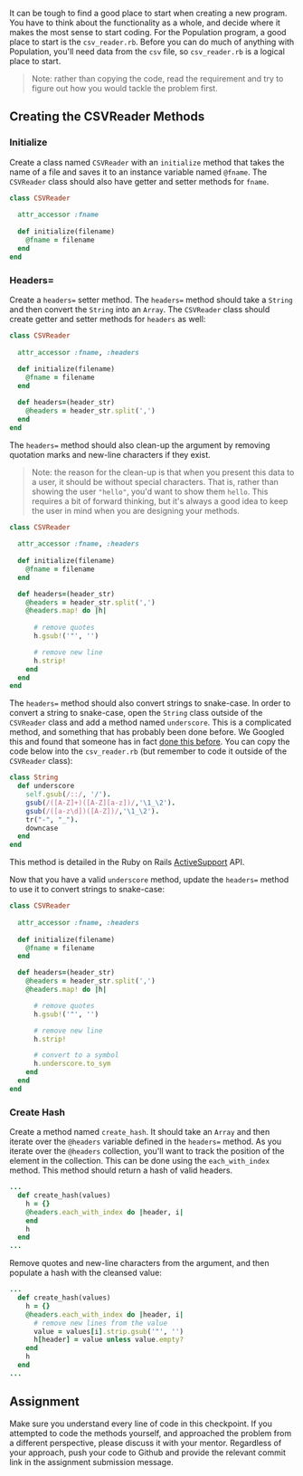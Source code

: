 It can be tough to find a good place to start when creating a new program. You have to think about the functionality as a whole, and decide where it makes the most sense to start coding. For the Population program, a good place to start is the `csv_reader.rb`. Before you can do much of anything with Population, you'll need data from the `csv` file, so `csv_reader.rb` is a logical place to start.

> Note: rather than copying the code, read the requirement and try to figure out how you would tackle the problem first.

## Creating the CSVReader Methods

### Initialize
Create a class named `CSVReader` with an `initialize` method that takes the name of a file and saves it to an instance variable named `@fname`. The `CSVReader` class should also have getter and setter methods for `fname`.

```ruby
class CSVReader
  
  attr_accessor :fname
  
  def initialize(filename)
    @fname = filename
  end
end
```

### Headers=
Create a `headers=` setter method. The `headers=` method should take a `String` and then convert the `String` into an `Array`. The `CSVReader` class should create getter and setter methods for `headers` as well:

```ruby
class CSVReader
  
  attr_accessor :fname, :headers
  
  def initialize(filename)
    @fname = filename
  end

  def headers=(header_str)
    @headers = header_str.split(',')
  end
end
```

The `headers=` method should also clean-up the argument by removing quotation marks and new-line characters if they exist. 

> Note: the reason for the clean-up is that when you present this data to a user, it should be without special characters. That is, rather than showing the user `"hello"`, you'd want to show them `hello`. This requires a bit of forward thinking, but it's always a good idea to keep the user in mind when you are designing your methods.

```ruby
class CSVReader
  
  attr_accessor :fname, :headers
  
  def initialize(filename)
    @fname = filename
  end

  def headers=(header_str)
    @headers = header_str.split(',')
    @headers.map! do |h|
    
      # remove quotes
      h.gsub!('"', '')

      # remove new line
      h.strip!
    end
  end
end
```

The `headers=` method should also convert strings to snake-case. In order to convert a string to snake-case, open the `String` class outside of the `CSVReader` class and add a method named `underscore`. This is a complicated method, and something that has probably been done before. We Googled this and found that someone has in fact [done this before](http://stackoverflow.com/questions/1509915/converting-camel-case-to-underscore-case-in-ruby). You can copy the code below into the `csv_reader.rb` (but remember to code it outside of the `CSVReader` class):

```ruby
class String
  def underscore
    self.gsub(/::/, '/').
    gsub(/([A-Z]+)([A-Z][a-z])/,'\1_\2').
    gsub(/([a-z\d])([A-Z])/,'\1_\2').
    tr("-", "_").
    downcase
  end
end
```

This method is detailed in the Ruby on Rails [ActiveSupport](http://api.rubyonrails.org/classes/ActiveSupport/Inflector.html#method-i-underscore) API.

Now that you have a valid `underscore` method, update the `headers=` method to use it to convert strings to snake-case:

```ruby
class CSVReader
  
  attr_accessor :fname, :headers
  
  def initialize(filename)
    @fname = filename
  end

  def headers=(header_str)
    @headers = header_str.split(',')
    @headers.map! do |h|

      # remove quotes
      h.gsub!('"', '')

      # remove new line
      h.strip!

      # convert to a symbol
      h.underscore.to_sym
    end
  end
end
```

### Create Hash
Create a method named `create_hash`. It should take an `Array` and then iterate over the `@headers` variable defined in the `headers=` method. As you iterate over the `@headers` collection, you'll want to track the position of the element in the collection. This can be done using the `each_with_index` method. This method should return a hash of valid headers.

```ruby
...
  def create_hash(values)
    h = {}
    @headers.each_with_index do |header, i|
    end
    h
  end
...
```

Remove quotes and new-line characters from the argument, and then populate a hash with the cleansed value:

```ruby
...
  def create_hash(values)
    h = {}
    @headers.each_with_index do |header, i|
      # remove new lines from the value
      value = values[i].strip.gsub('"', '')
      h[header] = value unless value.empty?
    end
    h
  end
...
```

## Assignment
Make sure you understand every line of code in this checkpoint. If you attempted to code the methods yourself, and approached the problem from a different perspective, please discuss it with your mentor. Regardless of your approach, push your code to Github and provide the relevant commit link in the assignment submission message.
